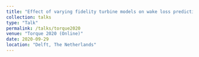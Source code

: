 ```yaml
---
title: "Effect of varying fidelity turbine models on wake loss prediction"
collection: talks
type: "Talk"
permalink: /talks/torque2020
venue: "Torque 2020 (Online)"
date: 2020-09-29
location: "Delft, The Netherlands"
---
```

